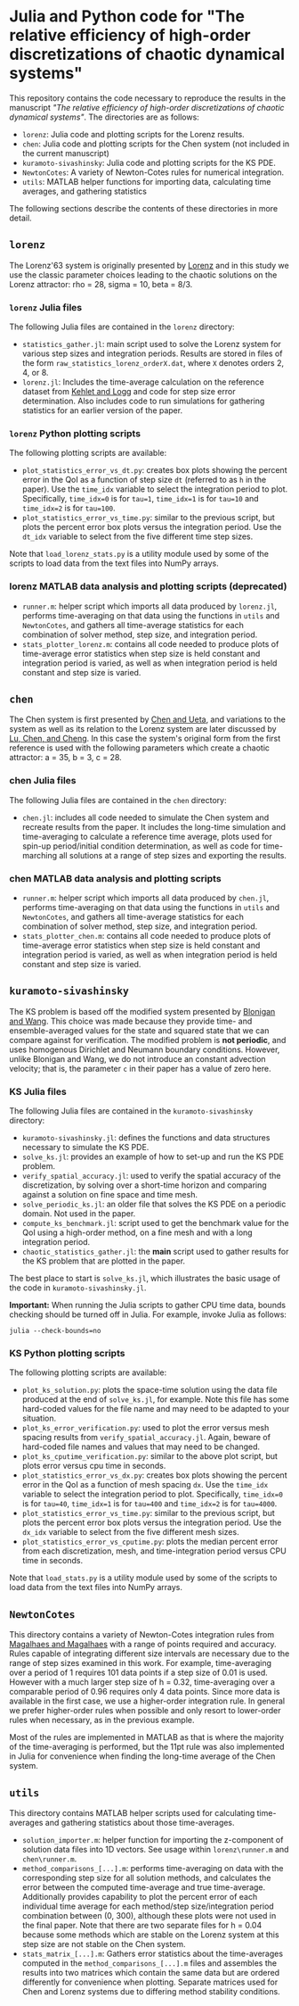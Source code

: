 # Julia and Python code for "The relative efficiency of high-order discretizations of chaotic dynamical systems"

This repository contains the code necessary to reproduce the results in the manuscript _"The relative efficiency of high-order discretizations of chaotic dynamical systems"_.  The directories are as follows:
 
  * `lorenz`: Julia code and plotting scripts for the Lorenz results.
  * `chen`: Julia code and plotting scripts for the Chen system (not included in the current manuscript)
  * `kuramoto-sivashinsky`: Julia code and plotting scripts for the KS PDE.
  * `NewtonCotes`: A variety of Newton-Cotes rules for numerical integration.
  * `utils`: MATLAB helper functions for importing data, calculating time averages, and gathering statistics

The following sections describe the contents of these directories in more detail.

## `lorenz`

The Lorenz'63 system is originally presented by [Lorenz](https://doi.org/10.1175/1520-0469(1963)020<0130:DNF>2.0.CO;2) and in this study we use the classic parameter choices leading to the chaotic solutions on the Lorenz attractor: rho = 28, sigma = 10, beta = 8/3. 

### `lorenz` Julia files

The following Julia files are contained in the `lorenz` directory:

  * `statistics_gather.jl`: main script used to solve the Lorenz system for various step sizes and integration periods.  Results are stored in files of the form `raw_statistics_lorenz_orderX.dat`, where `X` denotes orders 2, 4, or 8.  
  * `lorenz.jl`: Includes the time-average calculation on the reference dataset from [Kehlet and Logg](arXiv:1306.2782) and code for step size error determination.  Also includes code to run simulations for gathering statistics for an earlier version of the paper.

### `lorenz` Python plotting scripts

The following plotting scripts are available:

  * `plot_statistics_error_vs_dt.py`: creates box plots showing the percent error in the QoI as a function of step size `dt` (referred to as `h` in the paper).  Use the `time_idx` variable to select the integration period to plot.  Specifically, `time_idx=0` is for `tau=1`, `time_idx=1` is for `tau=10` and `time_idx=2` is for `tau=100`.
  * `plot_statistics_error_vs_time.py`: similar to the previous script, but plots the percent error box plots versus the integration period.  Use the `dt_idx` variable to select from the five different time step sizes.

Note that `load_lorenz_stats.py` is a utility module used by some of the scripts to load data from the text files into NumPy arrays.

### lorenz MATLAB data analysis and plotting scripts (deprecated)

  * `runner.m`: helper script which imports all data produced by `lorenz.jl`, performs time-averaging on that data using the functions in `utils` and `NewtonCotes`, and gathers all time-average statistics for each combination of solver method, step size, and integration period.
  * `stats_plotter_lorenz.m`: contains all code needed to produce plots of time-average error statistics when step size is held constant and integration period is varied, as well as when integration period is held constant and step size is varied.

## `chen`

The Chen system is first presented by [Chen and Ueta](https://doi.org/10.1142/S0218127499001024), and variations to the system as well as its relation to the Lorenz system are later discussed by [Lu, Chen, and Cheng](https://doi.org/10.1142/S021812740401014X). In this case the system's original form from the first reference is used with the following parameters which create a chaotic attractor: a = 35, b = 3, c = 28.

### chen Julia files

The following Julia files are contained in the `chen` directory:

  * `chen.jl`: includes all code needed to simulate the Chen system and recreate results from the paper. It includes the long-time simulation and time-averaging to calculate a reference time average, plots used for spin-up period/initial condition determination, as well as code for time-marching all solutions at a range of step sizes and exporting the results.

### chen MATLAB data analysis and plotting scripts

  * `runner.m`: helper script which imports all data produced by `chen.jl`, performs time-averaging on that data using the functions in `utils` and `NewtonCotes`, and gathers all time-average statistics for each combination of solver method, step size, and integration period.
  * `stats_plotter_chen.m`: contains all code needed to produce plots of time-average error statistics when step size is held constant and integration period is varied, as well as when integration period is held constant and step size is varied.

## `kuramoto-sivashinsky`

The KS problem is based off the modified system presented by [Blonigan and Wang](https://doi.org/10.1016/j.chaos.2014.03.005).  This choice was made because they provide time- and ensemble-averaged values for the state and squared state that we can compare against for verification.  The modified problem is **not periodic**, and uses homogenous Dirichlet and Neumann boundary conditions.  However, unlike Blonigan and Wang, we do not introduce an constant advection velocity; that is, the parameter `c` in their paper has a value of zero here.

### KS Julia files

The following Julia files are contained in the `kuramoto-sivashinsky` directory:

  * `kuramoto-sivashinsky.jl`: defines the functions and data structures necessary to simulate the KS PDE.
  * `solve_ks.jl`: provides an example of how to set-up and run the KS PDE problem.
  * `verify_spatial_accuracy.jl`: used to verify the spatial accuracy of the discretization, by solving over a short-time horizon and comparing against a solution on fine space and time mesh.
  * `solve_periodic_ks.jl`: an older file that solves the KS PDE on a periodic domain.  Not used in the paper.
  * `compute_ks_benchmark.jl`: script used to get the benchmark value for the QoI using a high-order method, on a fine mesh and with a long integration period.
  * `chaotic_statistics_gather.jl`: the **main** script used to gather results for the KS problem that are plotted in the paper.

The best place to start is `solve_ks.jl`, which illustrates the basic usage of the code in `kuramoto-sivashinsky.jl`.

**Important:** When running the Julia scripts to gather CPU time data, bounds checking should be turned off in Julia.  For example, invoke Julia as follows:

```
julia --check-bounds=no
```

### KS Python plotting scripts

The following plotting scripts are available:

  * `plot_ks_solution.py`: plots the space-time solution using the data file produced at the end of `solve_ks.jl`, for example.  Note this file has some hard-coded values for the file name and may need to be adapted to your situation.
  * `plot_ks_error_verification.py`: used to plot the error versus mesh spacing results from `verify_spatial_accuracy.jl`.  Again, beware of hard-coded file names and values that may need to be changed.
  * `plot_ks_cputime_verification.py`: similar to the above plot script, but plots error versus cpu time in seconds.
  * `plot_statistics_error_vs_dx.py`: creates box plots showing the percent error in the QoI as a function of mesh spacing `dx`.  Use the `time_idx` variable to select the integration period to plot.  Specifically, `time_idx=0` is for `tau=40`, `time_idx=1` is for `tau=400` and `time_idx=2` is for `tau=4000`.
  * `plot_statistics_error_vs_time.py`: similar to the previous script, but plots the percent error box plots versus the integration period.  Use the `dx_idx` variable to select from the five different mesh sizes.
  * `plot_statistics_error_vs_cputime.py`: plots the median percent error from each discretization, mesh, and time-integration period versus CPU time in seconds.

Note that `load_stats.py` is a utility module used by some of the scripts to load data from the text files into NumPy arrays.

## `NewtonCotes`

This directory contains a variety of Newton-Cotes integration rules from [Magalhaes and Magalhaes](https://doi.org/10.3844/jmssp.2010.193.204) with a range of points required and accuracy. Rules capable of integrating different size intervals are necessary due to the range of step sizes examined in this work. For example, time-averaging over a period of 1 requires 101 data points if a step size of 0.01 is used. However with a much larger step size of h = 0.32, time-averaging over a comparable period of 0.96 requires only 4 data points. Since more data is available in the first case, we use a higher-order integration rule. In general we prefer higher-order rules when possible and only resort to lower-order rules when necessary, as in the previous example.

Most of the rules are implemented in MATLAB as that is where the majority of the time-averaging is performed, but the 11pt rule was also implemented in Julia for convenience when finding the long-time average of the Chen system.

## `utils`

This directory contains MATLAB helper scripts used for calculating time-averages and gathering statistics about those time-averages. 

  * `solution_importer.m`: helper function for importing the z-component of solution data files into 1D vectors. See usage within `lorenz\runner.m` and `chen\runner.m`.
  * `method_comparisons_[...].m`: performs time-averaging on data with the corresponding step size for all solution methods, and calculates the error between the computed time-average and true time-average. Additionally provides capability to plot the percent error of each individual time average for each method/step size/integration period combination between (0, 300), although these plots were not used in the final paper. Note that there are two separate files for h = 0.04 because some methods which are stable on the Lorenz system at this step size are not stable on the Chen system.
  *  `stats_matrix_[...].m`: Gathers error statistics about the time-averages computed in the `method_comparisons_[...].m` files and assembles the results into two matrices which contain the same data but are ordered differently for convenience when plotting. Separate matrices used for Chen and Lorenz systems due to differing method stability conditions.




